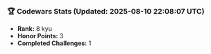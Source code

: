 ### 🏆 Codewars Stats (Updated: 2025-08-10 22:08:07 UTC)

- **Rank:** 8 kyu
- **Honor Points:** 3
- **Completed Challenges:** 1
